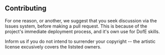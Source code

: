 Contributing
-----------------

For one reason, or another, we suggest that you seek discussion via the Issues system, before making a pull request. This is because of the project's immediate deployment process, and it's own use for DofE skills.

Inform us if you do not intend to surrender your copyright -- the artistic license excusively covers the liststed owners.
